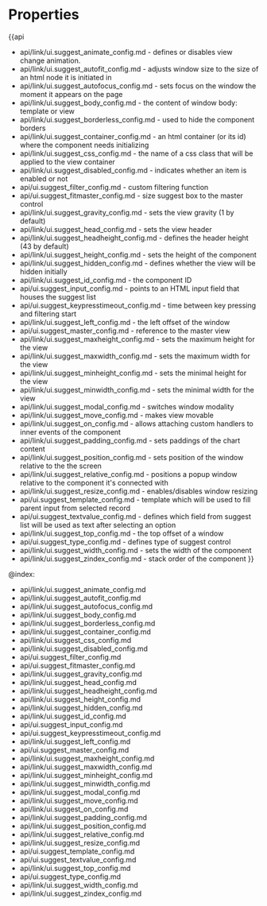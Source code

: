 Properties
==========

{{api
- api/link/ui.suggest_animate_config.md - defines or disables view change animation.
- api/link/ui.suggest_autofit_config.md - adjusts window size to the size of an html node it is initiated in
- api/link/ui.suggest_autofocus_config.md - sets focus on the window the moment it appears on the page
- api/link/ui.suggest_body_config.md - the content of window body: template or view
- api/link/ui.suggest_borderless_config.md - used to hide the component borders
- api/link/ui.suggest_container_config.md - an html container (or its id) where the component needs initializing
- api/link/ui.suggest_css_config.md - the name of a css class that will be applied to the view container
- api/link/ui.suggest_disabled_config.md - indicates whether an item is enabled or not
- api/ui.suggest_filter_config.md - custom filtering function
- api/ui.suggest_fitmaster_config.md - size suggest box to the master control
- api/link/ui.suggest_gravity_config.md - sets the view gravity (1 by default)
- api/link/ui.suggest_head_config.md - sets the view header
- api/link/ui.suggest_headheight_config.md - defines the header height (43 by default)
- api/link/ui.suggest_height_config.md - sets the height of the component
- api/link/ui.suggest_hidden_config.md - defines whether the view will be hidden initially
- api/link/ui.suggest_id_config.md - the component ID
- api/ui.suggest_input_config.md - points to an  HTML input field that houses the suggest list
- api/ui.suggest_keypresstimeout_config.md - time between key pressing and filtering start
- api/link/ui.suggest_left_config.md - the left offset of the window
- api/ui.suggest_master_config.md - reference to the master view
- api/link/ui.suggest_maxheight_config.md - sets the maximum height for the view
- api/link/ui.suggest_maxwidth_config.md - sets the maximum width for the view
- api/link/ui.suggest_minheight_config.md - sets the minimal height for the view
- api/link/ui.suggest_minwidth_config.md - sets the minimal width for the view
- api/link/ui.suggest_modal_config.md - switches window modality
- api/link/ui.suggest_move_config.md - makes view movable
- api/link/ui.suggest_on_config.md - allows attaching custom handlers to inner events of the component
- api/link/ui.suggest_padding_config.md - sets paddings of the chart content
- api/link/ui.suggest_position_config.md - sets position of the window relative to the the screen
- api/link/ui.suggest_relative_config.md - positions a popup window relative to the component it's connected with
- api/link/ui.suggest_resize_config.md - enables/disables window resizing
- api/ui.suggest_template_config.md - template which will be used to fill parent input from selected record
- api/ui.suggest_textvalue_config.md - defines which field from suggest list will be used as text after selecting an option
- api/link/ui.suggest_top_config.md - the top offset of a window
- api/ui.suggest_type_config.md - defines type of suggest control
- api/link/ui.suggest_width_config.md - sets the width of the component
- api/link/ui.suggest_zindex_config.md - stack order of the component
}}

@index:
- api/link/ui.suggest_animate_config.md
- api/link/ui.suggest_autofit_config.md
- api/link/ui.suggest_autofocus_config.md
- api/link/ui.suggest_body_config.md
- api/link/ui.suggest_borderless_config.md
- api/link/ui.suggest_container_config.md
- api/link/ui.suggest_css_config.md
- api/link/ui.suggest_disabled_config.md
- api/ui.suggest_filter_config.md
- api/ui.suggest_fitmaster_config.md
- api/link/ui.suggest_gravity_config.md
- api/link/ui.suggest_head_config.md
- api/link/ui.suggest_headheight_config.md
- api/link/ui.suggest_height_config.md
- api/link/ui.suggest_hidden_config.md
- api/link/ui.suggest_id_config.md
- api/ui.suggest_input_config.md
- api/ui.suggest_keypresstimeout_config.md
- api/link/ui.suggest_left_config.md
- api/ui.suggest_master_config.md
- api/link/ui.suggest_maxheight_config.md
- api/link/ui.suggest_maxwidth_config.md
- api/link/ui.suggest_minheight_config.md
- api/link/ui.suggest_minwidth_config.md
- api/link/ui.suggest_modal_config.md
- api/link/ui.suggest_move_config.md
- api/link/ui.suggest_on_config.md
- api/link/ui.suggest_padding_config.md
- api/link/ui.suggest_position_config.md
- api/link/ui.suggest_relative_config.md
- api/link/ui.suggest_resize_config.md
- api/ui.suggest_template_config.md
- api/ui.suggest_textvalue_config.md
- api/link/ui.suggest_top_config.md
- api/ui.suggest_type_config.md
- api/link/ui.suggest_width_config.md
- api/link/ui.suggest_zindex_config.md

